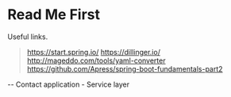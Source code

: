 # Read Me First
Useful links.  
> https://start.spring.io/
> https://dillinger.io/
> http://mageddo.com/tools/yaml-converter
> https://github.com/Apress/spring-boot-fundamentals-part2

--
Contact application - Service layer